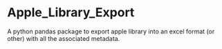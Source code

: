 # Apple_Library_Export
A python pandas package to export apple library into an excel format (or other) with all the associated metadata.
